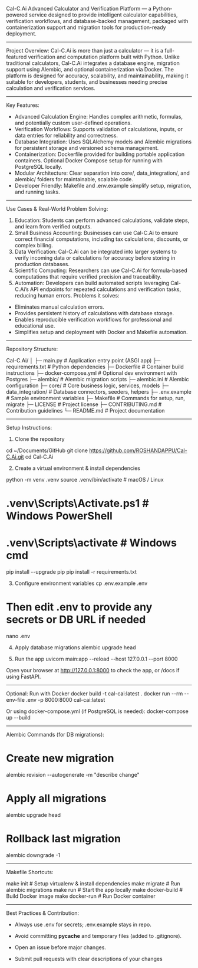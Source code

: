 ﻿Cal-C.Ai
Advanced Calculator and Verification Platform — a Python-powered service designed to provide intelligent calculator capabilities, verification workflows, and database-backed management, packaged with containerization support and migration tools for production-ready deployment.
________________


Project Overview:
Cal-C.Ai is more than just a calculator — it is a full-featured verification and computation platform built with Python. Unlike traditional calculators, Cal-C.Ai integrates a database engine, migration support using Alembic, and optional containerization via Docker. The platform is designed for accuracy, scalability, and maintainability, making it suitable for developers, students, and businesses needing precise calculation and verification services.
________________


Key Features:
* Advanced Calculation Engine: Handles complex arithmetic, formulas, and potentially custom user-defined operations.
* Verification Workflows: Supports validation of calculations, inputs, or data entries for reliability and correctness.
* Database Integration: Uses SQLAlchemy models and Alembic migrations for persistent storage and versioned schema management.
* Containerization: Dockerfile provided for building portable application containers. Optional Docker Compose setup for running with PostgreSQL locally.
* Modular Architecture: Clear separation into core/, data_integration/, and alembic/ folders for maintainable, scalable code.
* Developer Friendly: Makefile and .env.example simplify setup, migration, and running tasks.
________________


Use Cases & Real-World Problem Solving:
1. Education: Students can perform advanced calculations, validate steps, and learn from verified outputs.
2. Small Business Accounting: Businesses can use Cal-C.Ai to ensure correct financial computations, including tax calculations, discounts, or complex billing.
3. Data Verification: Cal-C.Ai can be integrated into larger systems to verify incoming data or calculations for accuracy before storing in production databases.
4. Scientific Computing: Researchers can use Cal-C.Ai for formula-based computations that require verified precision and traceability.
5. Automation: Developers can build automated scripts leveraging Cal-C.Ai’s API endpoints for repeated calculations and verification tasks, reducing human errors.
Problems it solves:
* Eliminates manual calculation errors.
* Provides persistent history of calculations with database storage.
* Enables reproducible verification workflows for professional and educational use.
* Simplifies setup and deployment with Docker and Makefile automation.
________________


Repository Structure:


Cal-C.Ai/
│
├─ main.py                 # Application entry point (ASGI app)
├─ requirements.txt        # Python dependencies
├─ Dockerfile              # Container build instructions
├─ docker-compose.yml      # Optional dev environment with Postgres
├─ alembic/                # Alembic migration scripts
├─ alembic.ini             # Alembic configuration
├─ core/                   # Core business logic, services, models
├─ data_integration/       # Database connectors, seeders, helpers
├─ .env.example            # Sample environment variables
├─ Makefile                # Commands for setup, run, migrate
├─ LICENSE                 # Project license
├─ CONTRIBUTING.md         # Contribution guidelines
└─ README.md               # Project documentation


________________


Setup Instructions:
1. Clone the repository

cd ~/Documents/GitHub
git clone https://github.com/ROSHANDAPPU/Cal-C.Ai.git
cd Cal-C.Ai


2. Create a virtual environment & install dependencies

python -m venv .venv
source .venv/bin/activate          # macOS / Linux
# .venv\Scripts\Activate.ps1       # Windows PowerShell
# .venv\Scripts\activate           # Windows cmd
pip install --upgrade pip
pip install -r requirements.txt


3. Configure environment variables
cp .env.example .env
# Then edit .env to provide any secrets or DB URL if needed
nano .env


4. Apply database migrations
alembic upgrade head


5. Run the app
uvicorn main:app --reload --host 127.0.0.1 --port 8000


Open your browser at http://127.0.0.1:8000 to check the app, or /docs if using FastAPI.
________________


Optional: Run with Docker
docker build -t cal-cai:latest .
docker run --rm --env-file .env -p 8000:8000 cal-cai:latest


Or using docker-compose.yml (if PostgreSQL is needed):
docker-compose up --build


________________


Alembic Commands (for DB migrations):
# Create new migration
alembic revision --autogenerate -m "describe change"


# Apply all migrations
alembic upgrade head


# Rollback last migration
alembic downgrade -1


________________


Makefile Shortcuts:


make init         # Setup virtualenv & install dependencies
make migrate      # Run alembic migrations
make run          # Start the app locally
make docker-build # Build Docker image
make docker-run   # Run Docker container


________________


Best Practices & Contribution:
* Always use .env for secrets; .env.example stays in repo.
* Avoid committing __pycache__ and temporary files (added to .gitignore).
* Open an issue before major changes.

* Submit pull requests with clear descriptions of your changes
